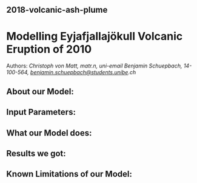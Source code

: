 ## 2018-volcanic-ash-plume

# Modelling Eyjafjallajökull Volcanic Eruption of 2010

Authors:
_Christoph von Matt, matr.n, uni-email_ 
_Benjamin Schuepbach, 14-100-564, benjamin.schuepbach@students.unibe.ch_


## About our Model:



## Input Parameters:


## What our Model does:



## Results we got:



## Known Limitations of our Model:






